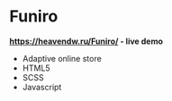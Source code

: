# Funiro
<b>https://heavendw.ru/Funiro/ - live demo</b>
<ul>
<li>Adaptive online store</li>
<li>HTML5</li>
<li>SCSS</li>
<li>Javascript</li>
</ul>
